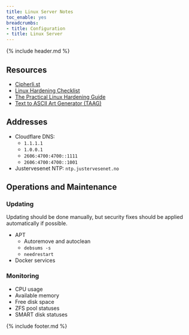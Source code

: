 ```yaml
---
title: Linux Server Notes
toc_enable: yes
breadcrumbs:
- title: Configuration
- title: Linux Server
---
```

{% include header.md %}

## Resources

- [Cipherli.st](https://cipherli.st/)
- [Linux Hardening Checklist](https://github.com/trimstray/linux-hardening-checklist)
- [The Practical Linux Hardening Guide](https://github.com/trimstray/the-practical-linux-hardening-guide)
- [Text to ASCII Art Generator (TAAG)](http://patorjk.com/software/taag/#p=display&f=Slant&t=)

## Addresses

- Cloudflare DNS:
  - `1.1.1.1`
  - `1.0.0.1`
  - `2606:4700:4700::1111`
  - `2606:4700:4700::1001`
- Justervesenet NTP: `ntp.justervesenet.no`

## Operations and Maintenance

### Updating

Updating should be done manually, but security fixes should be applied automatically if possible.

- APT
  - Autoremove and autoclean
  - `debsums -s`
  - `needrestart`
- Docker services

### Monitoring

- CPU usage
- Available memory
- Free disk space
- ZFS pool statuses
- SMART disk statuses

{% include footer.md %}

